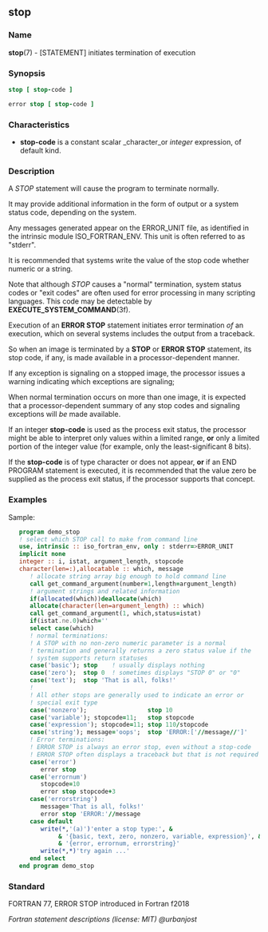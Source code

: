 ## stop

### **Name**

**stop**(7) - \[STATEMENT\] initiates termination of execution

### **Synopsis**
```fortran
stop [ stop-code ]
```
```fortran
error stop [ stop-code ]
```

### **Characteristics**

- **stop-code** is a constant scalar _character_or _integer_ expression,
  of default kind.

### **Description**

A *STOP* statement will cause the program to terminate normally.

It may provide additional information in the form of output or a system
status code, depending on the system.

Any messages generated appear on the ERROR\_UNIT file, as identified in
the intrinsic module ISO\_FORTRAN\_ENV. This unit is often referred to
as "stderr".

It is recommended that systems write the value of the stop code whether
numeric or a string.

Note that although *STOP* causes a "normal" termination,  system status
codes or "exit codes" are often used for error processing in many
scripting languages. This code may be detectable by
**EXECUTE\_SYSTEM\_COMMAND**(3f).

Execution of an **ERROR STOP** statement initiates error termination
*of* an execution, which on several systems includes the output from a
traceback.

So when an image is terminated by a **STOP** or **ERROR STOP** statement,
its stop code, if any, is made available in a processor-dependent manner.

If any exception is signaling on a stopped image, the processor issues
a warning indicating which exceptions are signaling;

When normal termination occurs on more than one image, it is expected
that a processor-dependent summary of any stop codes and signaling
exceptions will *be* made available.

If an integer **stop-code** is used as the process exit status, the
processor might be able to interpret only values within a limited
range, **or** only a limited portion of the integer value (for
example, only the least-significant 8 bits).

If the **stop-code** is of type character or does not appear,
**or** if an END PROGRAM statement is executed, it is recommended
that the value zero be supplied as the process exit status, if the
processor supports that concept.

### **Examples**

Sample:

```fortran
   program demo_stop
   ! select which STOP call to make from command line
   use, intrinsic :: iso_fortran_env, only : stderr=>ERROR_UNIT
   implicit none
   integer :: i, istat, argument_length, stopcode
   character(len=:),allocatable :: which, message
      ! allocate string array big enough to hold command line
      call get_command_argument(number=1,length=argument_length)
      ! argument strings and related information
      if(allocated(which))deallocate(which)
      allocate(character(len=argument_length) :: which)
      call get_command_argument(1, which,status=istat)
      if(istat.ne.0)which=''
      select case(which)
      ! normal terminations:
      ! A STOP with no non-zero numeric parameter is a normal
      ! termination and generally returns a zero status value if the
      ! system supports return statuses
      case('basic'); stop    ! usually displays nothing
      case('zero');  stop 0  ! sometimes displays "STOP 0" or "0"
      case('text');  stop 'That is all, folks!'
      !
      ! All other stops are generally used to indicate an error or
      ! special exit type
      case('nonzero');                 stop 10
      case('variable'); stopcode=11;   stop stopcode
      case('expression'); stopcode=11; stop 110/stopcode
      case('string'); message='oops';  stop 'ERROR:['//message//']'
      ! Error terminations:
      ! ERROR STOP is always an error stop, even without a stop-code
      ! ERROR STOP often displays a traceback but that is not required
      case('error')
         error stop
      case('errornum')
         stopcode=10
         error stop stopcode+3
      case('errorstring')
         message='That is all, folks!'
         error stop 'ERROR:'//message
      case default
         write(*,'(a)')'enter a stop type:', &
              & '{basic, text, zero, nonzero, variable, expression}', &
              & '{error, errornum, errorstring}'
         write(*,*)'try again ...'
      end select
   end program demo_stop
```
### **Standard**

   FORTRAN 77, ERROR STOP introduced in Fortran f2018

 _Fortran statement descriptions (license: MIT) \@urbanjost_
